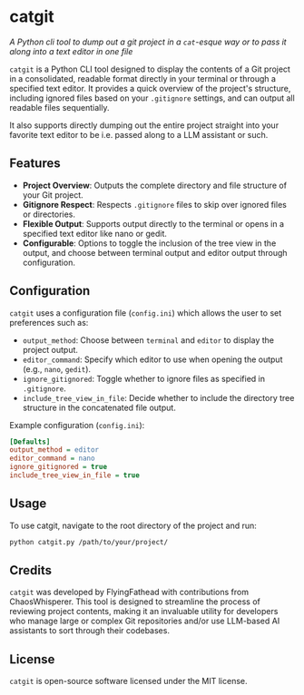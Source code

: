 # catgit

_A Python cli tool to dump out a git project in a `cat`-esque way or to pass it along into a text editor in one file_

`catgit` is a Python CLI tool designed to display the contents of a Git project in a consolidated, readable format directly in your terminal or through a specified text editor. It provides a quick overview of the project's structure, including ignored files based on your `.gitignore` settings, and can output all readable files sequentially. 

It also supports directly dumping out the entire project straight into your favorite text editor to be i.e. passed along to a LLM assistant or such.

## Features

- **Project Overview**: Outputs the complete directory and file structure of your Git project.
- **Gitignore Respect**: Respects `.gitignore` files to skip over ignored files or directories.
- **Flexible Output**: Supports output directly to the terminal or opens in a specified text editor like nano or gedit.
- **Configurable**: Options to toggle the inclusion of the tree view in the output, and choose between terminal output and editor output through configuration.

## Configuration

`catgit` uses a configuration file (`config.ini`) which allows the user to set preferences such as:

- `output_method`: Choose between `terminal` and `editor` to display the project output.
- `editor_command`: Specify which editor to use when opening the output (e.g., `nano`, `gedit`).
- `ignore_gitignored`: Toggle whether to ignore files as specified in `.gitignore`.
- `include_tree_view_in_file`: Decide whether to include the directory tree structure in the concatenated file output.

Example configuration (`config.ini`):

```ini
[Defaults]
output_method = editor
editor_command = nano
ignore_gitignored = true
include_tree_view_in_file = true
```

## Usage

To use catgit, navigate to the root directory of the project and run:

```bash
python catgit.py /path/to/your/project/
```

## Credits

`catgit` was developed by FlyingFathead with contributions from ChaosWhisperer. This tool is designed to streamline the process of reviewing project contents, making it an invaluable utility for developers who manage large or complex Git repositories and/or use LLM-based AI assistants to sort through their codebases.

## License

`catgit` is open-source software licensed under the MIT license.

